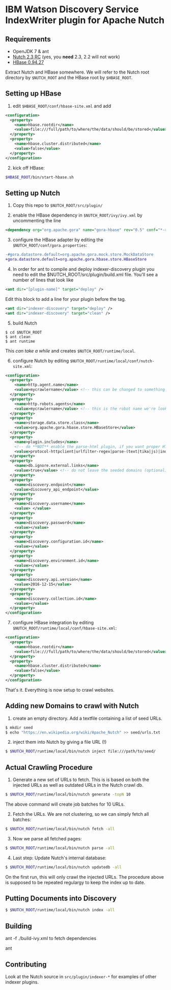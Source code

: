 # IBM Watson Discovery Service IndexWriter plugin for Apache Nutch

Requirements
------------

* OpenJDK 7 & ant
* [Nutch 2.3 RC](https://github.com/apache/nutch/archive/release-2.3.tar.gz) (yes, you **need** 2.3, 2.2 will not work)
* [HBase 0.94.27](https://archive.apache.org/dist/hbase/hbase-0.94.27/hbase-0.94.27.tar.gz)

Extract Nutch and HBase somewhere. We will refer to the Nutch root directory by ``$NUTCH_ROOT`` and the HBase root by ``$HBASE_ROOT``.

Setting up HBase
----------------

1. edit ``$HBASE_ROOT/conf/hbase-site.xml`` and add
  
  ```xml
  <configuration>
    <property>
      <name>hbase.rootdir</name>
      <value>file:///full/path/to/where/the/data/should/be/stored</value>
    </property>
    <property>
      <name>hbase.cluster.distributed</name>
      <value>false</value>
    </property>
  </configuration>
  ```

2. kick off HBase:

  ```bash
  $HBASE_ROOT/bin/start-hbase.sh
  ```

Setting up Nutch
----------------
1. Copy this repo to ``$NUTCH_ROOT/src/plugin/``

2. enable the HBase dependency in ``$NUTCH_ROOT/ivy/ivy.xml`` by uncommenting the line

  ```xml
  <dependency org="org.apache.gora" name="gora-hbase" rev="0.5" conf="*->default" />
  ```

3. configure the HBase adapter by editing the `$NUTCH_ROOT/conf/gora.properties`:

  ```diff
  -#gora.datastore.default=org.apache.gora.mock.store.MockDataStore
  +gora.datastore.default=org.apache.gora.hbase.store.HBaseStore
  ```
4. In order for ant to compile and deploy indexer-discovery plugin you need to edit the $NUTCH_ROOT/src/plugin/build.xml file.  You'll see a number of lines that look like

  ```xml
  <ant dir="[plugin-name]" target="deploy" />
  ```

 Edit this block to add a line for your plugin before the </target> tag.

  ```xml
  <ant dir="indexer-discovery" target="deploy" />
  <ant dir="indexer-discovery" target="clean" />
  ```

5. build Nutch

  ```shell
  $ cd $NUTCH_ROOT
  $ ant clean
  $ ant runtime
  ```

  This *can take a while* and creates ``$NUTCH_ROOT/runtime/local``.

6. configure Nutch by editing ``$NUTCH_ROOT/runtime/local/conf/nutch-site.xml``:

  ```xml
  <configuration>
    <property>
      <name>http.agent.name</name>
      <value>mycrawlername</value> <!-- this can be changed to something more sane if you like -->
    </property>
    <property>
      <name>http.robots.agents</name>
      <value>mycrawlername</value> <!-- this is the robot name we're looking for in robots.txt files -->
    </property>
    <property>
      <name>storage.data.store.class</name>
      <value>org.apache.gora.hbase.store.HBaseStore</value>
    </property>
    <property>
      <name>plugin.includes</name>
      <!-- do **NOT** enable the parse-html plugin, if you want proper HTML parsing. Use something like parse-tika! -->
      <value>protocol-httpclient|urlfilter-regex|parse-(text|tika|js)|index-(basic|anchor)|query-(basic|site|url)|response-(json|xml)|summary-basic|scoring-opic|urlnormalizer-(pass|regex|basic)|indexer-discovery</value>
    </property>
    <property>
      <name>db.ignore.external.links</name>
      <value>true</value> <!-- do not leave the seeded domains (optional) -->
    </property>
    <property>
      <name>discovery.endpoint</name>
      <value>discovery_api_endpoint</value>
    </property>
    <property>
      <name>discovery.username</name>
      <value> </value>
    </property>
    <property>
      <name>discovery.password</name>
      <value></value> 
    </property>
    <property>
      <name>discovery.configuration.id</name>
      <value></value>
    </property>
    <property>
      <name>discovery.environment.id</name>
      <value></value>
    </property>
    <property>
      <name>discovery.api.version</name>
      <value>2016-12-15</value>
    </property>
    <property>
      <name>discovery.collection.id</name>
      <value></value>
    </property>
  </configuration>
  ```

7. configure HBase integration by editing ``$NUTCH_ROOT/runtime/local/conf/hbase-site.xml``:

  ```xml
  <configuration>
    <property>
      <name>hbase.rootdir</name>
      <value>file:///full/path/to/where/the/data/should/be/stored</value> <!-- same path as you've given for HBase above -->
    </property>
    <property>
      <name>hbase.cluster.distributed</name>
      <value>false</value>
    </property>
  </configuration>
  ```

That's it. Everything is now setup to crawl websites.

Adding new Domains to crawl with Nutch
--------------------------------------

1. create an empty directory. Add a textfile containing a list of seed URLs.

  ```bash
  $ mkdir seed
  $ echo "https://en.wikipedia.org/wiki/Apache_Nutch" >> seed/urls.txt
  ```
  
2. inject them into Nutch by giving a file URL (!)

  ```bash
  $ $NUTCH_ROOT/runtime/local/bin/nutch inject file:///path/to/seed/
  ```

Actual Crawling Procedure
-------------------------

1. Generate a new set of URLs to fetch. This is is based on both the injected URLs as well as outdated URLs in the Nutch crawl db.

  ```bash
  $ $NUTCH_ROOT/runtime/local/bin/nutch generate -topN 10
  ```

  The above command will create job batches for 10 URLs.

2. Fetch the URLs. We are not clustering, so we can simply fetch all batches:

  ```bash
  $ $NUTCH_ROOT/runtime/local/bin/nutch fetch -all
  ```

3. Now we parse all fetched pages:

  ```bash
  $ $NUTCH_ROOT/runtime/local/bin/nutch parse -all
  ```

4. Last step: Update Nutch's internal database:

  ```bash
  $ $NUTCH_ROOT/runtime/local/bin/nutch updatedb -all
  ```

On the first run, this will only crawl the injected URLs. The procedure above is supposed to be repeated regulargy to keep the index up to date.

Putting Documents into Discovery
------------------------------------

```bash
$ $NUTCH_ROOT/runtime/local/bin/nutch index -all
```

## Building

ant -f ./build-ivy.xml to fetch dependencies

ant

## Contributing

Look at the Nutch source in `src/plugin/indexer-*` for examples of other indexer plugins.
